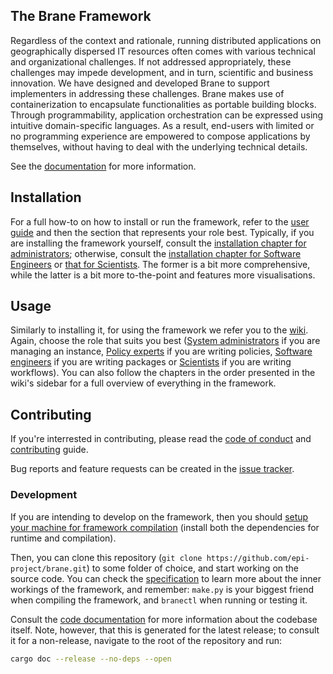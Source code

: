 ## The Brane Framework
Regardless of the context and rationale, running distributed applications on geographically dispersed IT resources often comes with various technical and organizational challenges. If not addressed appropriately, these challenges may impede development, and in turn, scientific and business innovation. We have designed and developed Brane to support implementers in addressing these challenges. Brane makes use of containerization to encapsulate functionalities as portable building blocks. Through programmability, application orchestration can be expressed using intuitive domain-specific languages. As a result, end-users with limited or no programming experience are empowered to compose applications by themselves, without having to deal with the underlying technical details.

See the [documentation](https://wiki.enablingpersonalizedinterventions.nl) for more information.


## Installation
For a full how-to on how to install or run the framework, refer to the [user guide](https://wiki.enablingpersonalizedinterventions.nl/user-guide) and then the section that represents your role best. Typically, if you are installing the framework yourself, consult the [installation chapter for administrators](https://wiki.enablingpersonalizedinterventions.nl/user-guide/system-admins/installation/introduction.html); otherwise, consult the [installation chapter for Software Engineers](https://wiki.enablingpersonalizedinterventions.nl/user-guide/software-engineers/installation.html) or [that for Scientists](https://wiki.enablingpersonalizedinterventions.nl/user-guide/scientists/installation.html). The former is a bit more comprehensive, while the latter is a bit more to-the-point and features more visualisations.


## Usage
Similarly to installing it, for using the framework we refer you to the [wiki](https://wiki.enablingpersonalizedinterventions.nl/user-guide). Again, choose the role that suits you best ([System administrators](https://wiki.enablingpersonalizedinterventions.nl/user-guide/system-admins/introduction.html) if you are managing an instance, [Policy experts]() if you are writing policies, [Software engineers](https://wiki.enablingpersonalizedinterventions.nl/user-guide/software-engineers/introduction.html) if you are writing packages or [Scientists](https://wiki.enablingpersonalizedinterventions.nl/user-guide/scientists/introduction.html) if you are writing workflows). You can also follow the chapters in the order presented in the wiki's sidebar for a full overview of everything in the framework.


## Contributing
If you're interrested in contributing, please read the [code of conduct](.github/CODE_OF_CONDUCT.md) and [contributing](.github/CONTRIBUTING.md) guide.

Bug reports and feature requests can be created in the [issue tracker](https://github.com/epi-project/brane/issues).


### Development
If you are intending to develop on the framework, then you should [setup your machine for framework compilation](https://wiki.enablingpersonalizedinterventions.nl/user-guide/system-admins/installation/dependencies.html#compilation-dependencies) (install both the dependencies for runtime and compilation).

Then, you can clone this repository (`git clone https://github.com/epi-project/brane.git`) to some folder of choice, and start working on the source code. You can check the [specification](https://wiki.enablingpersonalizedinterventions.nl/specification/) to learn more about the inner workings of the framework, and remember: `make.py` is your biggest friend when compiling the framework, and `branectl` when running or testing it.

Consult the [code documentation](https://wiki.enablingpersonalizedinterventions.nl/docs/brane/index.html) for more information about the codebase itself. Note, however, that this is generated for the latest release; to consult it for a non-release, navigate to the root of the repository and run:
```bash
cargo doc --release --no-deps --open
```
